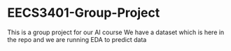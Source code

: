 # EECS3401-Group-Project
This is a group project for our AI course
We have a dataset which is here in the repo and we are running EDA to predict data
